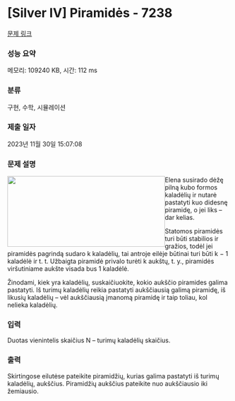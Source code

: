 # [Silver IV] Piramidės - 7238 

[문제 링크](https://www.acmicpc.net/problem/7238) 

### 성능 요약

메모리: 109240 KB, 시간: 112 ms

### 분류

구현, 수학, 시뮬레이션

### 제출 일자

2023년 11월 30일 15:07:08

### 문제 설명

<p><img alt="" src="https://upload.acmicpc.net/4b89857a-42dc-442d-a7e3-78a410174e1f/-/preview/" style="width: 357px; height: 160px; float: left;">Elena susirado dėžę pilną kubo formos kaladėlių ir nutarė pastatyti kuo didesnę piramidę, o jei liks – dar kelias.</p>

<p>Statomos piramidės turi būti stabilios ir gražios, todėl jei piramidės pagrindą sudaro k kaladėlių, tai antroje eilėje būtinai turi būti k − 1 kaladėlė ir t. t. Užbaigta piramidė privalo turėti k aukštų, t. y., piramidės viršutiniame aukšte visada bus 1 kaladėlė.</p>

<p>Žinodami, kiek yra kaladėlių, suskaičiuokite, kokio aukščio piramides galima pastatyti. Iš turimų kaladėlių reikia pastatyti aukščiausią galimą piramidę, iš likusių kaladėlių – vėl aukščiausią įmanomą piramidę ir taip toliau, kol nelieka kaladėlių.</p>

### 입력 

 <p>Duotas vienintelis skaičius N – turimų kaladėlių skaičius.</p>

### 출력 

 <p>Skirtingose eilutėse pateikite piramidžių, kurias galima pastatyti iš turimų kaladėlių, aukščius. Piramidžių aukščius pateikite nuo aukščiausio iki žemiausio.</p>

